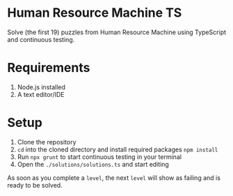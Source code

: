 # Human Resource Machine TS

Solve (the first 19) puzzles from Human Resource Machine using TypeScript and continuous testing.

# Requirements

1) Node.js installed
2) A text editor/IDE

# Setup

1) Clone the repository
2) `cd` into the cloned directory and install required packages `npm install`
3) Run `npx grunt` to start continuous testing in your terminal
4) Open the `./solutions/solutions.ts` and start editing

As soon as you complete a `level`, the next `level` will show as failing and is ready to be solved.
